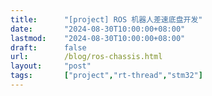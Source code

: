 ```yaml
---
title:      "[project] ROS 机器人差速底盘开发"
date:       "2024-08-30T10:00:00+08:00"
lastmod:    "2024-08-30T10:00:00+08:00"
draft:      false
url:        /blog/ros-chassis.html
layout:     "post"
tags:       ["project","rt-thread","stm32"]
---
```


